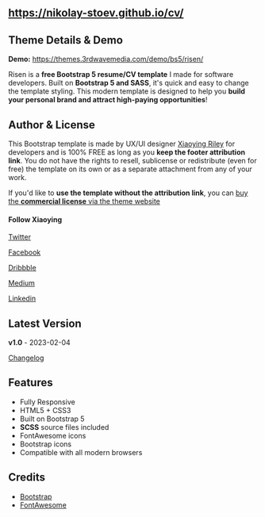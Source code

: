 ## https://nikolay-stoev.github.io/cv/

## Theme Details & Demo

**Demo:** https://themes.3rdwavemedia.com/demo/bs5/risen/

Risen is a **free Bootstrap 5 resume/CV template** I made for software developers. Built on **Bootstrap 5 and SASS**, it's quick and easy to change the template styling. This modern template is designed to help you **build your personal brand and attract high-paying opportunities**!

## Author & License

This Bootstrap template is made by UX/UI designer [Xiaoying Riley](https://twitter.com/3rdwave_themes) for developers and is 100% FREE as long as you **keep the footer attribution link**. You do not have the rights to resell, sublicense or redistribute (even for free) the template on its own or as a separate attachment from any of your work.


If you'd like to **use the template without the attribution link**, you can [buy the **commercial license** via the theme website](https://themes.3rdwavemedia.com/bootstrap-templates/resume/risen-free-bootstrap-5-dark-mode-resume-cv-template-for-developers/)


#### Follow Xiaoying

[Twitter](https://twitter.com/3rdwave_themes)

[Facebook](https://www.facebook.com/3rdwavethemes/)

[Dribbble](https://dribbble.com/Xiaoying)

[Medium](https://medium.com/@3rdwave_themes)

[Linkedin](https://uk.linkedin.com/in/xiaoying)


## Latest Version
**v1.0** - 2023-02-04

[Changelog](https://themes.3rdwavemedia.com/bootstrap-templates/resume/risen-free-bootstrap-5-dark-mode-resume-cv-template-for-developers/?target=changelog)


## Features

-  Fully Responsive
-  HTML5 + CSS3
-  Built on Bootstrap 5
-  **SCSS** source files included
-  FontAwesome icons
-  Bootstrap icons
-  Compatible with all modern browsers

## Credits
- [Bootstrap](http://getbootstrap.com/)
- [FontAwesome](http://fortawesome.github.io/Font-Awesome/)
